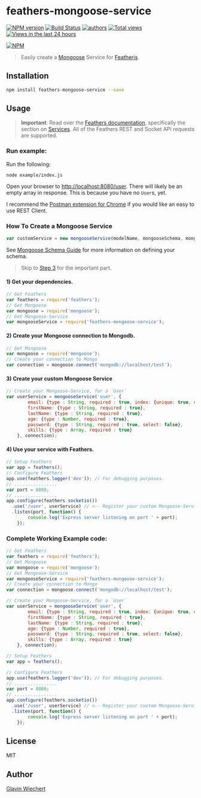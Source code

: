 feathers-mongoose-service
=========================

[![NPM version](https://badge.fury.io/js/feathers-mongoose-service.png)](http://badge.fury.io/js/feathers-mongoose-service)
[![Build Status](https://travis-ci.org/Glavin001/feathers-mongoose-service.png?branch=master)](https://travis-ci.org/Glavin001/feathers-mongoose-service)
[![authors](https://sourcegraph.com/api/repos/github.com/Glavin001/feathers-mongoose-service/badges/authors.png)](https://sourcegraph.com/github.com/Glavin001/feathers-mongoose-service)
[![Total views](https://sourcegraph.com/api/repos/github.com/Glavin001/feathers-mongoose-service/counters/views.png)](https://sourcegraph.com/github.com/Glavin001/feathers-mongoose-service)
[![Views in the last 24 hours](https://sourcegraph.com/api/repos/github.com/Glavin001/feathers-mongoose-service/counters/views-24h.png)](https://sourcegraph.com/github.com/Glavin001/feathers-mongoose-service)

[![NPM](https://nodei.co/npm/feathers-mongoose-service.png?downloads=true&stars=true)](https://nodei.co/npm/feathers-mongoose-service/)

> Easily create a [Mongoose](http://mongoosejs.com/) Service for [Featherjs](https://github.com/feathersjs).


## Installation

```bash
npm install feathers-mongoose-service --save
```


## Usage

> **Important**: Read over the [Feathers documentation](http://feathersjs.com/#documentation), specifically the section on [Services](http://feathersjs.com/#toc12). All of the Feathers REST and Socket API requests are supported.

### Run example:

Run the following:

```
node example/index.js
```

Open your browser to [http://localhost:8080/user](http://localhost:8080/user). 
There will likely be an empty array in response. This is because you have no `User`s, yet.

I recommend the [Postman extension for Chrome](https://chrome.google.com/webstore/detail/postman-rest-client/fdmmgilgnpjigdojojpjoooidkmcomcm) if you would like an easy to use REST Client.

### How To Create a Mongoose Service

```javascript
var customService = new mongooseService(modelName, mongooseSchema, mongooseConnection);
```

See [Mongoose Schema Guide](http://mongoosejs.com/docs/guide.html) for more information on defining your schema.

> Skip to [Step 3](#3-create-your-custom-mongoose-service) for the important part.

#### 1) Get your dependencies.

```javascript
// Get Feathers
var feathers = require('feathers');
// Get Mongoose
var mongoose = require('mongoose');
// Get Mongoose-Service
var mongooseService = require('feathers-mongoose-service'); 
```

#### 2) Create your Mongoose connection to Mongodb.

```javascript
// Get Mongoose
var mongoose = require('mongoose');
// Create your connection to Mongo
var connection = mongoose.connect('mongodb://localhost/test');
```

#### 3) **Create your custom Mongoose Service**

```javascript
// Create your Mongoose-Service, for a `User`
var userService = mongooseService('user', { 
        email: {type : String, required : true, index: {unique: true, dropDups: true}},
        firstName: {type : String, required : true},
        lastName: {type : String, required : true},
        age: {type : Number, required : true},
        password: {type : String, required : true, select: false},
        skills: {type : Array, required : true}
    }, connection);
```

#### 4) Use your service with Feathers.

```javascript
// Setup Feathers
var app = feathers();
// Configure Feathers
app.use(feathers.logger('dev')); // For debugging purposes.
// ................
var port = 8080;
// ................
app.configure(feathers.socketio())
  .use('/user', userService) // <-- Register your custom Mongoose-Service with Feathers
  .listen(port, function() {
        console.log('Express server listening on port ' + port);
    });
```

### Complete Working Example code:

```javascript
// Get Feathers
var feathers = require('feathers');
// Get Mongoose
var mongoose = require('mongoose');
// Get Mongoose-Service
var mongooseService = require('feathers-mongoose-service');
// Create your connection to Mongo
var connection = mongoose.connect('mongodb://localhost/test');

// Create your Mongoose-Service, for a `User`
var userService = mongooseService('user', { 
        email: {type : String, required : true, index: {unique: true, dropDups: true}},
        firstName: {type : String, required : true},
        lastName: {type : String, required : true},
        age: {type : Number, required : true},
        password: {type : String, required : true, select: false},
        skills: {type : Array, required : true}
    }, connection);

// Setup Feathers
var app = feathers();

// Configure Feathers
app.use(feathers.logger('dev')); // For debugging purposes.
// ................
var port = 8080;
// ................
app.configure(feathers.socketio())
  .use('/user', userService) // <-- Register your custom Mongoose-Service with Feathers
  .listen(port, function() {
        console.log('Express server listening on port ' + port);
    });
```


## License

MIT

## Author

[Glavin Wiechert](https://github.com/Glavin001) 
